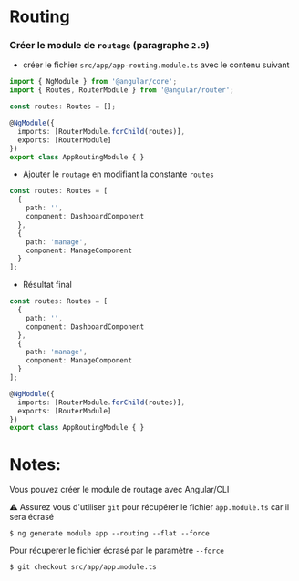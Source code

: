 # Routing

### Créer le module de `routage` (paragraphe `2.9`)

   - créer le fichier `src/app/app-routing.module.ts` avec le contenu suivant

```typescript
import { NgModule } from '@angular/core';
import { Routes, RouterModule } from '@angular/router';

const routes: Routes = [];

@NgModule({
  imports: [RouterModule.forChild(routes)],
  exports: [RouterModule]
})
export class AppRoutingModule { }

```

* Ajouter le `routage` en modifiant la constante `routes`

```typescript
const routes: Routes = [
  {
    path: '',
    component: DashboardComponent
  },
  {
    path: 'manage',
    component: ManageComponent
  }
];
```

* Résultat final

```typescript
const routes: Routes = [
  {
    path: '',
    component: DashboardComponent
  },
  {
    path: 'manage',
    component: ManageComponent
  }
];

@NgModule({
  imports: [RouterModule.forChild(routes)],
  exports: [RouterModule]
})
export class AppRoutingModule { }
```

# Notes:

Vous pouvez créer le module de routage avec Angular/CLI

:warning: Assurez vous d'utiliser `git` pour récupérer le fichier `app.module.ts` car il sera écrasé

```
$ ng generate module app --routing --flat --force
```

Pour récuperer le fichier écrasé par le paramètre `--force`

```
$ git checkout src/app/app.module.ts
```
